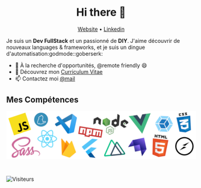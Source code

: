 <h1 align="center">Hi there 👋</h1>

<p align="center">
  <a href="http://benoit.myutopie.fr/">Website</a> •
  <a href="https://www.linkedin.com/in/bdecanter/">Linkedin</a>
</p>

Je suis un __Dev FullStack__ et un passionné de __DIY__. J'aime découvrir de nouveaux languages & frameworks, et je suis un dingue d'automatisation:godmode::goberserk:

* 💼 À la recherche d'opportunités, @remote friendly 😄 <br/>
* 🔖 Découvrez mon [Curriculum Vitae](https://benoit.myutopie.fr/cv.pdf)<br/>
* 📫 Contactez moi [@mail](mailto:benoit@myutopie.fr)

## Mes Compétences

<p align="center">
  <img align="center" alt="Skills" src="https://github.com/Bdecanter/Bdecanter/blob/main/Skillz.png" />
</p>
<!--
## My last 3 DEV articles

- [👑 Create a secure Chat Application with React Hooks, Firebase and Seald 🔐](https://dev.to/viclafouch/create-a-secure-chat-application-with-react-hooks-firebase-and-seald-2bc1)
- [🍿 Publish your own ESLint / Prettier config for React Projects on NPM 📦](https://dev.to/viclafouch/publish-your-own-eslint-prettier-config-for-react-projects-on-npm-g3p)
- [🤝 Promise.allSettled() VS Promise.all() in JavaScript 🍭](https://dev.to/viclafouch/promise-allsettled-vs-promise-all-in-javascript-4mle)

<br/>
-->
<br/>

![Visiteurs](https://visitor-badge.laobi.icu/badge?page_id=bdecanter.bdecanter)
<!--
**Bdecanter/Bdecanter** is a ✨ _special_ ✨ repository because its `README.md` (this file) appears on your GitHub profile.

Here are some ideas to get you started:

- 🔭 I’m currently working on ...
- 🌱 I’m currently learning ...
- 👯 I’m looking to collaborate on ...
- 🤔 I’m looking for help with ...
- 💬 Ask me about ...
- 📫 How to reach me: ...
- 😄 Pronouns: ...
- ⚡ Fun fact: ...
-->
